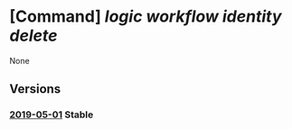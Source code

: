 # [Command] _logic workflow identity delete_

None

## Versions

### [2019-05-01](/Resources/mgmt-plane/L3N1YnNjcmlwdGlvbnMve30vcmVzb3VyY2Vncm91cHMve30vcHJvdmlkZXJzL21pY3Jvc29mdC5sb2dpYy93b3JrZmxvd3Mve30=/2019-05-01.xml) **Stable**

<!-- mgmt-plane /subscriptions/{}/resourcegroups/{}/providers/microsoft.logic/workflows/{} 2019-05-01 identity -->
